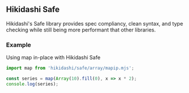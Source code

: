 ## Hikidashi Safe

Hikidashi's Safe library provides spec compliancy, clean syntax, and type checking while still being more performant that other libraries.

### Example
Using map in-place with Hikidashi Safe


```js
import map from 'hikidashi/safe/array/mapip.mjs';

const series = map(Array(10).fill(0), x => x * 2);
console.log(series);
```
